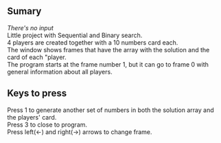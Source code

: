Sumary
-------------------------------------------------
*There's no input*  
Little project with Sequential and Binary search.  
4 players are created together with a 10 numbers card each.  
The window shows frames that have the array with the solution and the card of each "player.  
The program starts at the frame number 1, but it can go to frame 0 with general information about all players.  


Keys to press
-------------------------------------------------
Press 1 to generate another set of numbers in both the solution array and the players' card.  
Press 3 to close to program.  
Press left(<-) and right(->) arrows to change frame.  

